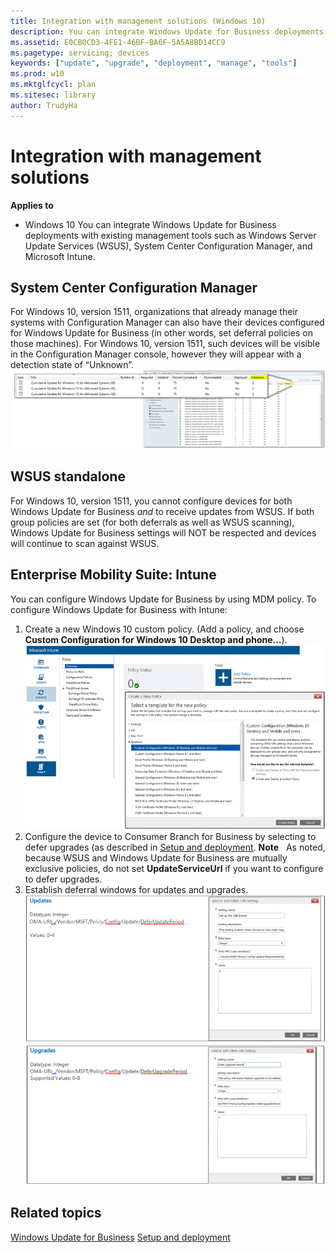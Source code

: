 ```yaml
---
title: Integration with management solutions (Windows 10)
description: You can integrate Windows Update for Business deployments with existing management tools such as Windows Server Update Services (WSUS), System Center Configuration Manager, and Microsoft Intune.
ms.assetid: E0CB0CD3-4FE1-46BF-BA6F-5A5A8BD14CC9
ms.pagetype: servicing; devices
keywords: ["update", "upgrade", "deployment", "manage", "tools"]
ms.prod: w10
ms.mktglfcycl: plan
ms.sitesec: library
author: TrudyHa
---
```

# Integration with management solutions
**Applies to**
-   Windows 10
You can integrate Windows Update for Business deployments with existing management tools such as Windows Server Update Services (WSUS), System Center Configuration Manager, and Microsoft Intune.
## System Center Configuration Manager
For Windows 10, version 1511, organizations that already manage their systems with Configuration Manager can also have their devices configured for Windows Update for Business (in other words, set deferral policies on those machines). For Windows 10, version 1511, such devices will be visible in the Configuration Manager console, however they will appear with a detection state of “Unknown”.
![figure 1](images/wuforbusiness-fig10-sccmconsole.png)
## <a href="" id="wsus-standalone-"></a>WSUS standalone
For Windows 10, version 1511, you cannot configure devices for both Windows Update for Business *and* to receive updates from WSUS. If both group policies are set (for both deferrals as well as WSUS scanning), Windows Update for Business settings will NOT be respected and devices will continue to scan against WSUS.
## Enterprise Mobility Suite: Intune
You can configure Windows Update for Business by using MDM policy. To configure Windows Update for Business with Intune:
1.  Create a new Windows 10 custom policy. (Add a policy, and choose **Custom Configuration for Windows 10 Desktop and phone…**).
    ![figure 2](images/wuforbusiness-fig11-intune.png)
2.  Configure the device to Consumer Branch for Business by selecting to defer upgrades (as described in [Setup and deployment](setup-and-deployment.md).
    **Note**  
    As noted, because WSUS and Windows Update for Business are mutually exclusive policies, do not set **UpdateServiceUrl** if you want to configure to defer upgrades.
     
3.  Establish deferral windows for updates and upgrades.
    ![figure 3](images/wuforbusiness-fig12a-updates.png)
    ![figure 4](images/wuforbusiness-fig13a-upgrades.png)
## Related topics
[Windows Update for Business](windows-update-for-business.md)
[Setup and deployment](setup-and-deployment.md)
 
 
